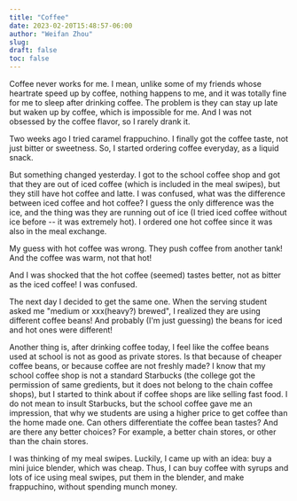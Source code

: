 ```yaml
---
title: "Coffee"
date: 2023-02-20T15:48:57-06:00
author: "Weifan Zhou"
slug:
draft: false
toc: false
---
```

<p>Coffee never works for me. I mean, unlike some of my friends whose heartrate speed up by coffee, nothing happens to me, and it was totally fine for me to sleep after drinking coffee. The problem is they can stay up late but waken up by coffee, which is impossible for me. And I was not obsessed by the coffee flavor, so I rarely drank it.</p>
<p>Two weeks ago I tried caramel frappuchino. I finally got the coffee taste, not just bitter or sweetness. So, I started ordering coffee everyday, as a liquid snack.<p>
<p>But something changed yesterday. I got to the school coffee shop and got that they are out of iced coffee (which is included in the meal swipes), but they still have hot coffee and latte. I was confused, what was the difference between iced coffee and hot coffee? I guess the only difference was the ice, and the thing was they are running out of ice (I tried iced coffee without ice before -- it was extremely hot). I ordered one hot coffee since it was also in the meal exchange. </p> 
<p>My guess with hot coffee was wrong. They push coffee from another tank! And the coffee was warm, not that hot! </p>
<p>And I was shocked that the hot coffee (seemed) tastes better, not as bitter as the iced coffee! I was confused.</p> 
<p>The next day I decided to get the same one. When the serving student asked me "medium or xxx(heavy?) brewed", I realized they are using different coffee beans! And probably (I'm just guessing) the beans for iced and hot ones were different! </p>
<p>Another thing is, after drinking coffee today, I feel like the coffee beans used at school is not as good as private stores. Is that because of cheaper coffee beans, or because coffee are not freshly made? I know that my school coffee shop is not a standard Starbucks (the college got the permission of same gredients, but it does not belong to the chain coffee shops), but I started to think about if coffee shops are like selling fast food. I do not mean to insult Starbucks, but the school coffee gave me an impression, that why we students are using a higher price to get coffee than the home made one. Can others differentiate the coffee bean tastes? And are there any better choices? For example, a better chain stores, or other than the chain stores.</p>
<p>I was thinking of my meal swipes. Luckily, I came up with an idea: buy a mini juice blender, which was cheap. Thus, I can buy coffee with syrups and lots of ice using meal swipes, put them in the blender, and make frappuchino, without spending munch money.</p>
